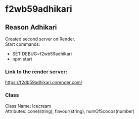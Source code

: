 # f2wb59adhikari
## Reason Adhikari

Created second server on Render.<br>
Start commands: 
* SET DEBUG=f2wb59adhikari
* npm start


### Link to the render server:
https://f2db59adhikari.onrender.com/ 

### Class
Class Name: Icecream <br>
Attributes: cone(string), flavour(string), numOfScoops(number)
